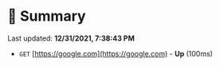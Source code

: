 # 📖 Summary
Last updated: **12/31/2021, 7:38:43 PM**

- `GET` [https://google.com](https://google.com) - **Up** (100ms)
